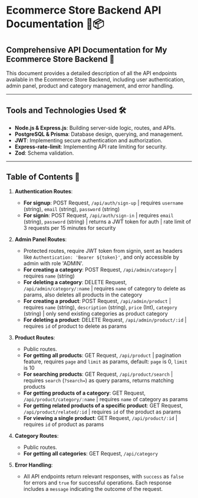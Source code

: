 # Ecommerce Store Backend API Documentation 🛒📦

## Comprehensive API Documentation for My Ecommerce Store Backend 📑

This document provides a detailed description of all the API endpoints available in the Ecommerce Store Backend, including user authentication, admin panel, product and category management, and error handling.

---

## Tools and Technologies Used 🛠️

- **Node.js & Express.js**: Building server-side logic, routes, and APIs.
- **PostgreSQL & Prisma**: Database design, querying, and management.
- **JWT**: Implementing secure authentication and authorization.
- **Express-rate-limit**: Implementing API rate limiting for security.
- **Zod**: Schema validation.

---

## Table of Contents 📖

1. **Authentication Routes**:
   - **For signup**: POST Request, `/api/auth/sign-up` | requires `username` (string), `email` (string), `password` (string)
   - **For signin**: POST Request, `/api/auth/sign-in` | requires `email` (string), `password` (string) | returns a JWT token for auth | rate limit of 3 requests per 15 minutes for security

2. **Admin Panel Routes**:
   - Protected routes, require JWT token from signin, sent as headers like `Authentication: 'Bearer ${token}'`, and only accessible by admin with role 'ADMIN'.
   - **For creating a category**: POST Request, `/api/admin/category` | requires `name` (string)
   - **For deleting a category**: DELETE Request, `/api/admin/category/:name` | requires `name` of category to delete as params, also deletes all products in the category
   - **For creating a product**: POST Request, `/api/admin/product` | requires `name` (string), `description` (string), `price` (Int), `category` (string) | only send existing categories as product category
   - **For deleting a product**: DELETE Request, `/api/admin/product/:id` | requires `id` of product to delete as params

3. **Product Routes**:
   - Public routes.
   - **For getting all products**: GET Request, `/api/product` | pagination feature, requires `page` and `limit` as params, default: `page` is 0, `limit` is 10
   - **For searching products**: GET Request, `/api/product/search` | requires `search` (`?search=`) as query params, returns matching products
   - **For getting products of a category**: GET Request, `/api/product/category/:name` | requires `name` of category as params
   - **For getting related products of a specific product**: GET Request, `/api/product/related/:id` | requires `id` of the product as params
   - **For viewing a single product**: GET Request, `/api/product/:id` | requires `id` of product as params

4. **Category Routes**:
   - Public routes.
   - **For getting all categories**: GET Request, `/api/category`

5. **Error Handling**:
   - All API endpoints return relevant responses, with `success` as `false` for errors and `true` for successful operations. Each response includes a `message` indicating the outcome of the request.
